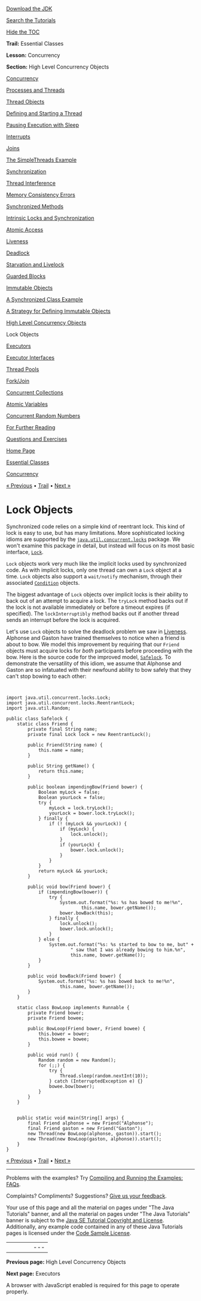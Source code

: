 [Download
the JDK](http://java.sun.com/javase/6/download.jsp)
  
[Search the
Tutorials](../../search.html)
  
[Hide the TOC](javascript:toggleLeft())

**Trail:** Essential Classes
  
**Lesson:** Concurrency
  
**Section:** High Level Concurrency Objects

[Concurrency](index.html)

[Processes and Threads](procthread.html)

[Thread Objects](threads.html)

[Defining and Starting a Thread](runthread.html)

[Pausing Execution with Sleep](sleep.html)

[Interrupts](interrupt.html)

[Joins](join.html)

[The SimpleThreads Example](simple.html)

[Synchronization](sync.html)

[Thread Interference](interfere.html)

[Memory Consistency Errors](memconsist.html)

[Synchronized Methods](syncmeth.html)

[Intrinsic Locks and Synchronization](locksync.html)

[Atomic Access](atomic.html)

[Liveness](liveness.html)

[Deadlock](deadlock.html)

[Starvation and Livelock](starvelive.html)

[Guarded Blocks](guardmeth.html)

[Immutable Objects](immutable.html)

[A Synchronized Class Example](syncrgb.html)

[A Strategy for Defining Immutable Objects](imstrat.html)

[High Level Concurrency Objects](highlevel.html)

Lock Objects

[Executors](executors.html)

[Executor Interfaces](exinter.html)

[Thread Pools](pools.html)

[Fork/Join](forkjoin.html)

[Concurrent Collections](collections.html)

[Atomic Variables](atomicvars.html)

[Concurrent Random Numbers](threadlocalrandom.html)

[For Further Reading](further.html)

[Questions and Exercises](QandE/questions.html)

[Home Page](../../index.html)
>
[Essential Classes](../index.html)
>
[Concurrency](index.html)

[« Previous](highlevel.html) • [Trail](../TOC.html) • [Next »](executors.html)

# Lock Objects

Synchronized code relies on a simple kind of reentrant lock. This kind
of lock is easy to use, but has many limitations. More sophisticated
locking idioms are supported by the
[`java.util.concurrent.locks`](http://download.oracle.com/javase/7/docs/api/java/util/concurrent/locks/package-summary.html)
package. We won't examine this package in detail, but instead will focus on
its most basic interface,
[`Lock`](http://download.oracle.com/javase/7/docs/api/java/util/concurrent/locks/Lock.html).

`Lock` objects work very much like the implicit
locks used by synchronized code. As with implicit locks, only one
thread can own a `Lock` object at a time. `Lock`
objects also support a `wait/notify` mechanism, through
their associated
[`Condition`](http://download.oracle.com/javase/7/docs/api/java/util/concurrent/locks/Condition.html)
objects.

The biggest advantage of `Lock` objects over implicit
locks is their ability to back out of an attempt to acquire a lock.
The `tryLock` method backs out if the lock is not available
immediately or before a timeout expires (if specified). The
`lockInterruptibly` method backs out if another thread
sends an interrupt before the lock is acquired.

Let's use `Lock` objects to solve the deadlock problem we
saw in [Liveness](liveness.html). Alphonse and Gaston have
trained themselves to notice when a friend is about to bow. We model
this improvement by requiring that our `Friend` objects
must acquire locks for *both* participants before proceeding with
the bow. Here is the source code for the improved model,
[`Safelock`](examples/Safelock.java). To demonstrate the versatility of this idiom, we assume that
Alphonse and Gaston are so infatuated with their newfound ability to
bow safely that they can't stop bowing to each other:

```


import java.util.concurrent.locks.Lock;
import java.util.concurrent.locks.ReentrantLock;
import java.util.Random;

public class Safelock {
    static class Friend {
        private final String name;
        private final Lock lock = new ReentrantLock();

        public Friend(String name) {
            this.name = name;
        }

        public String getName() {
            return this.name;
        }

        public boolean impendingBow(Friend bower) {
            Boolean myLock = false;
            Boolean yourLock = false;
            try {
                myLock = lock.tryLock();
                yourLock = bower.lock.tryLock();
            } finally {
                if (! (myLock && yourLock)) {
                    if (myLock) {
                        lock.unlock();
                    }
                    if (yourLock) {
                        bower.lock.unlock();
                    }
                }
            }
            return myLock && yourLock;
        }
            
        public void bow(Friend bower) {
            if (impendingBow(bower)) {
                try {
                    System.out.format("%s: %s has bowed to me!%n", 
                            this.name, bower.getName());
                    bower.bowBack(this);
                } finally {
                    lock.unlock();
                    bower.lock.unlock();
                }
            } else {
                System.out.format("%s: %s started to bow to me, but" +
                        " saw that I was already bowing to him.%n",
                        this.name, bower.getName());
            }
        }

        public void bowBack(Friend bower) {
            System.out.format("%s: %s has bowed back to me!%n",
                    this.name, bower.getName());
        }
    }

    static class BowLoop implements Runnable {
        private Friend bower;
        private Friend bowee;

        public BowLoop(Friend bower, Friend bowee) {
            this.bower = bower;
            this.bowee = bowee;
        }
    
        public void run() {
            Random random = new Random();
            for (;;) {
                try {
                    Thread.sleep(random.nextInt(10));
                } catch (InterruptedException e) {}
                bowee.bow(bower);
            }
        }
    }
            

    public static void main(String[] args) {
        final Friend alphonse = new Friend("Alphonse");
        final Friend gaston = new Friend("Gaston");
        new Thread(new BowLoop(alphonse, gaston)).start();
        new Thread(new BowLoop(gaston, alphonse)).start();
    }
}

```

[« Previous](highlevel.html)
•
[Trail](../TOC.html)
•
[Next »](executors.html)

---

Problems with the examples? Try [Compiling and Running
the Examples: FAQs](../../information/run-examples.html).
  
Complaints? Compliments? Suggestions? [Give
us your feedback](http://download.oracle.com/javase/feedback.html).

Your use of this page and all the material on pages under "The Java Tutorials" banner,
and all the material on pages under "The Java Tutorials" banner is subject to the [Java SE Tutorial Copyright
and License](../../information/license.html).
Additionally, any example code contained in any of these Java
Tutorials pages is licensed under the
[Code
Sample License](http://developers.sun.com/license/berkeley_license.html).

|  |  |  |  |  |
| --- | --- | --- | --- | --- |
| |  |  | | --- | --- | | duke image | Oracle logo | | [About Oracle](http://www.oracle.com/us/corporate/index.html) | [Oracle Technology Network](http://www.oracle.com/technology/index.html) | [Terms of Service](https://www.samplecode.oracle.com/servlets/CompulsoryClickThrough?type=TermsOfService) | Copyright © 1995, 2011 Oracle and/or its affiliates. All rights reserved. |

**Previous page:** High Level Concurrency Objects
  
**Next page:** Executors




A browser with JavaScript enabled is required for this page to operate properly.